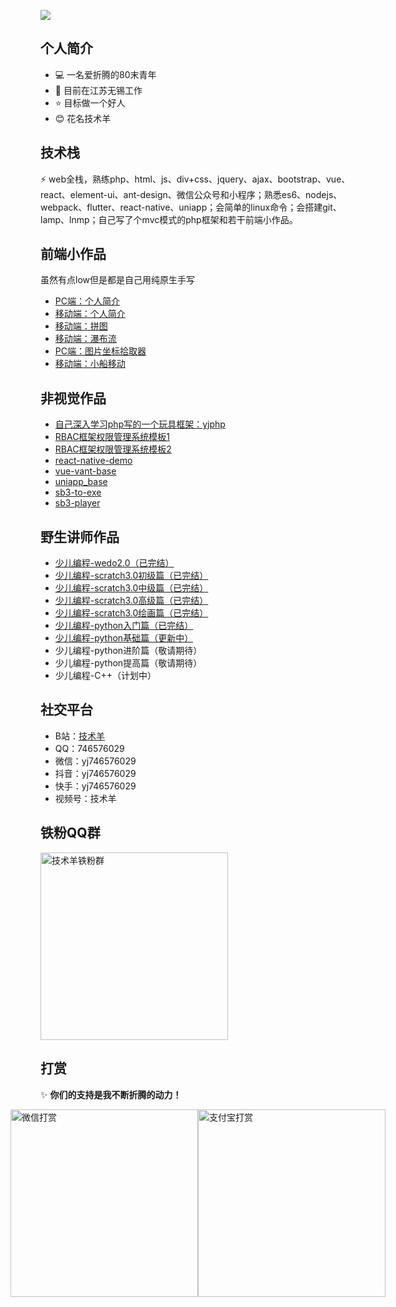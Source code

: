 ![](https://www.jishuyang.com/assets/img/jishuyang.gif)

## 个人简介
- 💻 一名爱折腾的80末青年
- 🌱 目前在江苏无锡工作
- ⭐ 目标做一个好人
- 😊 花名技术羊

## 技术栈
⚡ web全栈，熟练php、html、js、div+css、jquery、ajax、bootstrap、vue、react、element-ui、ant-design、微信公众号和小程序；熟悉es6、nodejs、webpack、flutter、react-native、uniapp；会简单的linux命令；会搭建git、lamp、lnmp；自己写了个mvc模式的php框架和若干前端小作品。

## 前端小作品
虽然有点low但是都是自己用纯原生手写
- [PC端：个人简介](https://yangjie-oh-yeah.gitee.io/resume/pc.html)
- [移动端：个人简介](https://yangjie-oh-yeah.gitee.io/resume/index.html)
- [移动端：拼图](https://yangjie-oh-yeah.gitee.io/jigsaw-puzzle)
- [移动端：瀑布流](https://yangjie-oh-yeah.gitee.io/waterfall)
- [PC端：图片坐标拾取器](https://yangjie-oh-yeah.gitee.io/take-xy)
- [移动端：小船移动](https://yangjie-oh-yeah.gitee.io/boat-move)

## 非视觉作品
- [自己深入学习php写的一个玩具框架：yjphp](https://github.com/yj746576029/yjphp)
- [RBAC框架权限管理系统模板1](https://github.com/yj746576029/tpadmin)
- [RBAC框架权限管理系统模板2](https://github.com/yj746576029/tpadmin-layui)
- [react-native-demo](https://github.com/yj746576029/react-native-demo)
- [vue-vant-base](https://github.com/yj746576029/vue-vant-base)
- [uniapp_base](https://github.com/yj746576029/uniapp_base)
- [sb3-to-exe](https://github.com/yj746576029/sb3-to-exe)
- [sb3-player](https://github.com/yj746576029/sb3-player)

## 野生讲师作品
- [少儿编程-wedo2.0（已完结）](/share/wedo.html)
- [少儿编程-scratch3.0初级篇（已完结）](/share/scratch/base.html)
- [少儿编程-scratch3.0中级篇（已完结）](/share/scratch/middle.html)
- [少儿编程-scratch3.0高级篇（已完结）](/share/scratch/high.html)
- [少儿编程-scratch3.0绘画篇（已完结）](/share/scratch/draw.html)
- [少儿编程-python入门篇（已完结）](/share/python/primary.html)
- [少儿编程-python基础篇（更新中）](/share/python/basic.html)
- 少儿编程-python进阶篇（敬请期待）
- 少儿编程-python提高篇（敬请期待）
- 少儿编程-C++（计划中）


## 社交平台
- B站：[技术羊](https://space.bilibili.com/494729228)
- QQ：746576029
- 微信：yj746576029
- 抖音：yj746576029
- 快手：yj746576029
- 视频号：技术羊

## 铁粉QQ群
<img src="https://www.jishuyang.com/assets/img/qq-group.png" alt="技术羊铁粉群" width="300">

## 打赏

✨ **你们的支持是我不断折腾的动力！**

<div style="display:flex;justify-content: center;align-items: center;">
    <img src="https://www.jishuyang.com/assets/img/wxpay.jpg" alt="微信打赏" width="300">
    <img src="https://www.jishuyang.com/main/assets/img/alipay.jpg" alt="支付宝打赏" width="300">
</div>
